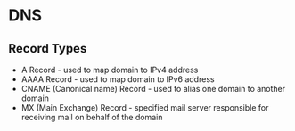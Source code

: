 # DNS

## Record Types

- A Record - used to map domain to IPv4 address
- AAAA Record - used to map domain to IPv6 address
- CNAME (Canonical name) Record - used to alias one domain to another domain
- MX (Main Exchange) Record - specified mail server responsible for receiving mail on behalf of the domain
